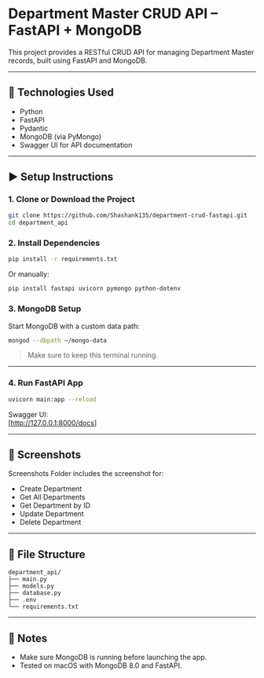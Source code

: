 # Department Master CRUD API – FastAPI + MongoDB

This project provides a RESTful CRUD API for managing Department Master records, built using FastAPI and MongoDB.

---

## 🔧 Technologies Used

- Python
- FastAPI
- Pydantic
- MongoDB (via PyMongo)
- Swagger UI for API documentation

---

## ▶️ Setup Instructions

### 1. Clone or Download the Project

```bash
git clone https://github.com/Shashank135/department-crud-fastapi.git
cd department_api
```

### 2. Install Dependencies

```bash
pip install -r requirements.txt
```

Or manually:

```bash
pip install fastapi uvicorn pymongo python-dotenv
```

### 3. MongoDB Setup

Start MongoDB with a custom data path:

```bash
mongod --dbpath ~/mongo-data
```

> Make sure to keep this terminal running.

---

### 4. Run FastAPI App

```bash
uvicorn main:app --reload
```

Swagger UI:  
[http://127.0.0.1:8000/docs]

---
## 📸 Screenshots

Screenshots Folder includes the screenshot for:
- Create Department
- Get All Departments
- Get Department by ID
- Update Department
- Delete Department

---

## 📁 File Structure

```
department_api/
├── main.py
├── models.py
├── database.py
├── .env
└── requirements.txt
```

---

## 📌 Notes

- Make sure MongoDB is running before launching the app.
- Tested on macOS with MongoDB 8.0 and FastAPI.
